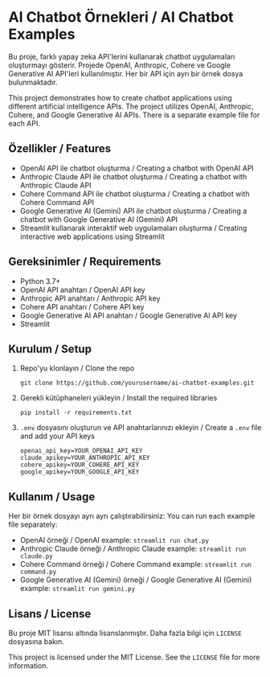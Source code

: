 # AI Chatbot Örnekleri / AI Chatbot Examples

Bu proje, farklı yapay zeka API'lerini kullanarak chatbot uygulamaları oluşturmayı gösterir. Projede OpenAI, Anthropic, Cohere ve Google Generative AI API'leri kullanılmıştır. Her bir API için ayrı bir örnek dosya bulunmaktadır.

This project demonstrates how to create chatbot applications using different artificial intelligence APIs. The project utilizes OpenAI, Anthropic, Cohere, and Google Generative AI APIs. There is a separate example file for each API.

## Özellikler / Features

- OpenAI API ile chatbot oluşturma / Creating a chatbot with OpenAI API
- Anthropic Claude API ile chatbot oluşturma / Creating a chatbot with Anthropic Claude API
- Cohere Command API ile chatbot oluşturma / Creating a chatbot with Cohere Command API
- Google Generative AI (Gemini) API ile chatbot oluşturma / Creating a chatbot with Google Generative AI (Gemini) API
- Streamlit kullanarak interaktif web uygulamaları oluşturma / Creating interactive web applications using Streamlit

## Gereksinimler / Requirements

- Python 3.7+
- OpenAI API anahtarı / OpenAI API key
- Anthropic API anahtarı / Anthropic API key
- Cohere API anahtarı / Cohere API key
- Google Generative AI API anahtarı / Google Generative AI API key
- Streamlit

## Kurulum / Setup

1. Repo'yu klonlayın / Clone the repo
    ```
    git clone https://github.com/yourusername/ai-chatbot-examples.git
    ```

2. Gerekli kütüphaneleri yükleyin / Install the required libraries
    ```
    pip install -r requirements.txt
    ```

3. `.env` dosyasını oluşturun ve API anahtarlarınızı ekleyin / Create a `.env` file and add your API keys
    ```
    openai_api_key=YOUR_OPENAI_API_KEY
    claude_apikey=YOUR_ANTHROPIC_API_KEY
    cohere_apikey=YOUR_COHERE_API_KEY
    google_apikey=YOUR_GOOGLE_API_KEY
    ```

## Kullanım / Usage

Her bir örnek dosyayı ayrı ayrı çalıştırabilirsiniz:
You can run each example file separately:

- OpenAI örneği / OpenAI example: `streamlit run chat.py`
- Anthropic Claude örneği / Anthropic Claude example: `streamlit run claude.py`
- Cohere Command örneği / Cohere Command example: `streamlit run command.py`
- Google Generative AI (Gemini) örneği / Google Generative AI (Gemini) example: `streamlit run gemini.py`

## Lisans / License

Bu proje MIT lisansı altında lisanslanmıştır. Daha fazla bilgi için `LICENSE` dosyasına bakın.

This project is licensed under the MIT License. See the `LICENSE` file for more information.